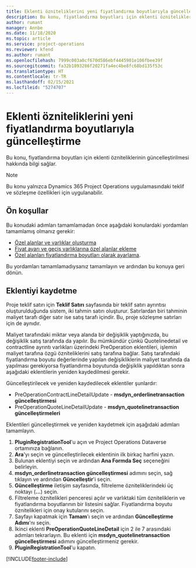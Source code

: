 ```yaml
---
title: Eklenti özniteliklerini yeni fiyatlandırma boyutlarıyla güncelleştirme
description: Bu konu, fiyatlandırma boyutları için eklenti özniteliklerinin güncelleştirilmesi hakkında bilgi sağlar.
author: rumant
manager: Annbe
ms.date: 11/18/2020
ms.topic: article
ms.service: project-operations
ms.reviewer: kfend
ms.author: rumant
ms.openlocfilehash: 7999c003a0cf670d586ebf4445901e106fbee39f
ms.sourcegitcommit: fa32b1893286f20271fa4ec4be8fc68bd135f53c
ms.translationtype: HT
ms.contentlocale: tr-TR
ms.lasthandoff: 02/15/2021
ms.locfileid: "5274707"
---
```

# <a name="update-plug-in-attributes-with-new-pricing-dimensions"></a>Eklenti özniteliklerini yeni fiyatlandırma boyutlarıyla güncelleştirme

Bu konu, fiyatlandırma boyutları için eklenti özniteliklerinin güncelleştirilmesi hakkında bilgi sağlar.

> [!NOTE]
> Bu konu yalnızca Dynamics 365 Project Operations uygulamasındaki teklif ve sözleşme özellikleri için uygulanabilir.

## <a name="prerequisites"></a>Ön koşullar
Bu konudaki adımları tamamlamadan önce aşağıdaki konulardaki yordamları tamamlamış olmanız gerekir:

  - [Özel alanlar ve varlıklar oluşturma](create-custom-fields-entities-pricing-dimensions.md) 
  - [Fiyat ayarı ve geçiş varlıklarına özel alanlar ekleme ](add-custom-fields-price-setup-transactional-entities.md)
  - [Özel alanları fiyatlandırma boyutları olarak ayarlama](set-up-custom-fields-pricing-dimensions.md). 
  
Bu yordamları tamamlamadıysanız tamamlayın ve ardından bu konuya geri dönün.

## <a name="register-a-plug-in"></a>Eklentiyi kaydetme
Proje teklif satırı için **Teklif Satırı** sayfasında bir teklif satırı ayrıntısı oluşturulduğunda sistem, iki tahmin satırı oluşturur. Satırlardan biri tahminin maliyet tarafı diğer satır ise satış tarafı içindir. Bu, proje sözleşme satırları için de aynıdır.

Maliyet tarafındaki miktar veya alanda bir değişiklik yaptığınızda, bu değişiklik satış tarafında da yapılır. Bu mümkündür çünkü Quotelinedetail ve contractline ayrıntı varlıkları üzerindeki PreOperation eklentileri, işlemin maliyet tarafına özgü özniteliklerini satış tarafına bağlar. Satış tarafındaki fiyatlandırma boyutu değerlerinde yapılan değişikliklerin maliyet tarafında da yapılması gerekiyorsa fiyatlandırma boyutunda değişiklik yapıldıktan sonra aşağıdaki eklentilerin yeniden kaydedilmesi gerekir.

Güncelleştirilecek ve yeniden kaydedilecek eklentiler şunlardır:

- PreOperationContractLineDetailUpdate - **msdyn_orderlinetransaction güncelleştirmesi**
- PreOperationQuoteLineDetailUpdate - **msdyn_quotelinetransaction güncelleştirmeleri**

Eklentileri güncelleştirmek ve yeniden kaydetmek için aşağıdaki adımları tamamlayın.

1. **PluginRegistrationTool**'u açın ve Project Operations Dataverse ortamınıza bağlanın.
2. **Ara**'yı seçin ve güncelleştirilecek eklentinin ilk birkaç harfini yazın.
3. Bulunan eklentiyi seçin ve ardından **Ana Formda Seç** seçeneğini belirleyin.
4. **msdyn_orderlinetransaction güncelleştirmesi** adımını seçin, sağ tıklayın ve ardından **Güncelleştir**'i seçin.
5. **Güncelleştirme** iletişim sayfasında, filtreleme özniteliklerindeki üç noktayı (**...**) seçin.
6. Filtreleme öznitelikleri penceresi açılır ve varlıktaki tüm özniteliklerin ve fiyatlandırma boyutlarının bir listesini sağlar. Fiyatlandırma boyutu öznitelikleri için onay kutularını seçin.
7. Sayfayı kapatmak için **Tamam**'ı seçin ve ardından **Güncelleştirme Adımı**'nı seçin.
8. İkinci eklenti **PreOperationQuoteLineDetail** için 2 ile 7 arasındaki adımları tekrarlayın. Bu eklenti için **msdyn_quotelinetransaction güncelleştirmesi** adımını güncelleştirmeniz gerekir.
9. **PluginRegistrationTool**'u kapatın.


[!INCLUDE[footer-include](../includes/footer-banner.md)]